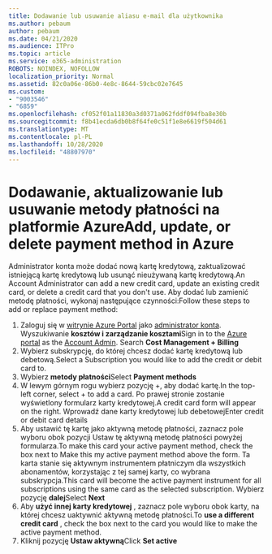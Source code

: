 ```yaml
---
title: Dodawanie lub usuwanie aliasu e-mail dla użytkownika
ms.author: pebaum
author: pebaum
ms.date: 04/21/2020
ms.audience: ITPro
ms.topic: article
ms.service: o365-administration
ROBOTS: NOINDEX, NOFOLLOW
localization_priority: Normal
ms.assetid: 82c0a06e-86b0-4e8c-8644-59cbc02e7645
ms.custom:
- "9003546"
- "6859"
ms.openlocfilehash: cf052f01a11830a3d0371a062fddf094fba8e30b
ms.sourcegitcommit: f8b41ecda6db0b8f64fe0c51f1e8e6619f504d61
ms.translationtype: MT
ms.contentlocale: pl-PL
ms.lasthandoff: 10/28/2020
ms.locfileid: "48807970"
---
```

# <a name="add-update-or-delete-payment-method-in-azure"></a><span data-ttu-id="cfc62-102">Dodawanie, aktualizowanie lub usuwanie metody płatności na platformie Azure</span><span class="sxs-lookup"><span data-stu-id="cfc62-102">Add, update, or delete payment method in Azure</span></span>

<span data-ttu-id="cfc62-103">Administrator konta może dodać nową kartę kredytową, zaktualizować istniejącą kartę kredytową lub usunąć nieużywaną kartę kredytową.</span><span class="sxs-lookup"><span data-stu-id="cfc62-103">An Account Administrator can add a new credit card, update an existing credit card, or delete a credit card that you don't use.</span></span> <span data-ttu-id="cfc62-104">Aby dodać lub zamienić metodę płatności, wykonaj następujące czynności:</span><span class="sxs-lookup"><span data-stu-id="cfc62-104">Follow these steps to add or replace payment method:</span></span>

1. <span data-ttu-id="cfc62-105">Zaloguj się w [witrynie Azure Portal](https://portal.azure.com/) jako [administrator konta](https://docs.microsoft.com/azure/billing/billing-subscription-transfer?WT.mc_id=Portal-Microsoft_Azure_Support#whoisaa). Wyszukiwanie **kosztów i zarządzanie kosztami**</span><span class="sxs-lookup"><span data-stu-id="cfc62-105">Sign in to the [Azure portal](https://portal.azure.com/) as the [Account Admin](https://docs.microsoft.com/azure/billing/billing-subscription-transfer?WT.mc_id=Portal-Microsoft_Azure_Support#whoisaa). Search **Cost Management + Billing**</span></span>
2. <span data-ttu-id="cfc62-106">Wybierz subskrypcję, do której chcesz dodać kartę kredytową lub debetową.</span><span class="sxs-lookup"><span data-stu-id="cfc62-106">Select a Subscription you would like to add the credit or debit card to.</span></span>
3. <span data-ttu-id="cfc62-107">Wybierz **metody płatności**</span><span class="sxs-lookup"><span data-stu-id="cfc62-107">Select **Payment methods**</span></span>
4. <span data-ttu-id="cfc62-108">W lewym górnym rogu wybierz pozycję +, aby dodać kartę.</span><span class="sxs-lookup"><span data-stu-id="cfc62-108">In the top-left corner, select + to add a card.</span></span> <span data-ttu-id="cfc62-109">Po prawej stronie zostanie wyświetlony formularz karty kredytowej.</span><span class="sxs-lookup"><span data-stu-id="cfc62-109">A credit card form will appear on the right.</span></span> <span data-ttu-id="cfc62-110">Wprowadź dane karty kredytowej lub debetowej</span><span class="sxs-lookup"><span data-stu-id="cfc62-110">Enter credit or debit card details</span></span>
5. <span data-ttu-id="cfc62-111">Aby ustawić tę kartę jako aktywną metodę płatności, zaznacz pole wyboru obok pozycji Ustaw tę aktywną metodę płatności powyżej formularza.</span><span class="sxs-lookup"><span data-stu-id="cfc62-111">To make this card your active payment method, check the box next to Make this my active payment method above the form.</span></span> <span data-ttu-id="cfc62-112">Ta karta stanie się aktywnym instrumentem płatniczym dla wszystkich abonamentów, korzystając z tej samej karty, co wybrana subskrypcja.</span><span class="sxs-lookup"><span data-stu-id="cfc62-112">This card will become the active payment instrument for all subscriptions using the same card as the selected subscription.</span></span> <span data-ttu-id="cfc62-113">Wybierz pozycję **dalej**</span><span class="sxs-lookup"><span data-stu-id="cfc62-113">Select **Next**</span></span>
6. <span data-ttu-id="cfc62-114">Aby **użyć innej karty kredytowej** , zaznacz pole wyboru obok karty, na której chcesz uaktywnić aktywną metodę płatności.</span><span class="sxs-lookup"><span data-stu-id="cfc62-114">To **use a different credit card** , check the box next to the card you would like to make the active payment method.</span></span>
7. <span data-ttu-id="cfc62-115">Kliknij pozycję **Ustaw aktywną**</span><span class="sxs-lookup"><span data-stu-id="cfc62-115">Click **Set active**</span></span>
